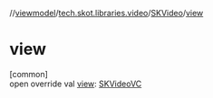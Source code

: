 //[viewmodel](../../../index.md)/[tech.skot.libraries.video](../index.md)/[SKVideo](index.md)/[view](view.md)

# view

[common]\
open override val [view](view.md): [SKVideoVC](../../../../viewcontract/viewcontract/tech.skot.libraries.video/-s-k-video-v-c/index.md)
